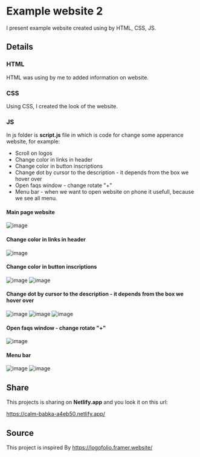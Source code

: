 # Example website 2

I present example website created using by HTML, CSS, JS.

## Details

### HTML

HTML was using by me to added information on website.

### CSS

Using CSS, I created the look of the website.

### JS 

In js folder is <b>script.js</b> file in which is code for change some apperance website, for example: 

- Scroll on logos
- Change color in links in header
- Change color in button inscriptions
- Change dot by cursor to the description -  it depends from the box we hover over
- Open faqs window - change rotate "+"
- Menu bar - when we want to open website on phone it usefull, because we see all menu.

#### Main page website

![image](https://github.com/user-attachments/assets/f0d454cf-6411-4b20-a39d-843512921d93)

#### Change color in links in header

![image](https://github.com/user-attachments/assets/8e111a45-b0b0-4a8f-b534-bc457828a794)

#### Change color in button inscriptions 

![image](https://github.com/user-attachments/assets/64c45e78-c158-4ad4-86fa-fad9ad57c9e6)
![image](https://github.com/user-attachments/assets/8ea476f5-54b8-4e69-bae4-3f260c06a566)

#### Change dot by cursor to the description -  it depends from the box we hover over

![image](https://github.com/user-attachments/assets/b63de388-1669-4092-9bb4-6ab2763b87a5)
![image](https://github.com/user-attachments/assets/4134700c-7c9b-46d6-85c9-0cfed60a30c4)
![image](https://github.com/user-attachments/assets/afc8d0b3-9568-4dc5-9ccc-62d8972010c2)

#### Open faqs window - change rotate "+" 

![image](https://github.com/user-attachments/assets/1ce6efa1-f404-4a51-b71b-7230965a50d9)

#### Menu bar

![image](https://github.com/user-attachments/assets/51cb1803-bf57-40e3-bf76-bcfb05af7043)
![image](https://github.com/user-attachments/assets/f264e463-d5bd-4a91-9f3d-8a85ea81e055)


## Share

This projects is sharing on <b>Netlify.app</b> and you look it on this url:

https://calm-babka-a4eb50.netlify.app/

## Source
This project is inspired By https://logofolio.framer.website/
